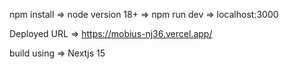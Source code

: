 npm install => node version 18+ => npm run dev => localhost:3000

Deployed URL => https://mobius-nj36.vercel.app/

build using => Nextjs 15
